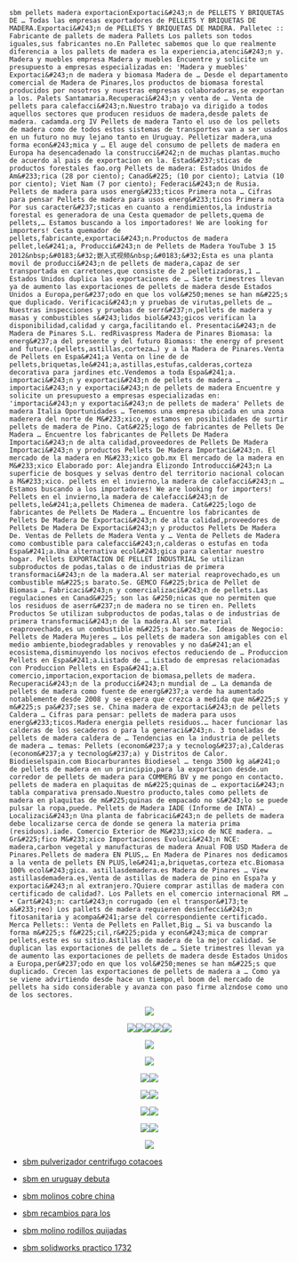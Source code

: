 
```
sbm pellets madera exportacionExportaci&#243;n de PELLETS Y BRIQUETAS DE … Todas las empresas exportadores de PELLETS Y BRIQUETAS DE MADERA.Exportaci&#243;n de PELLETS Y BRIQUETAS DE MADERA. Palletec :: Fabricante de pallets de madera Pallets Los pallets son todos iguales,sus fabricantes no.En Palletec sabemos que lo que realmente diferencia a los pallets de madera es la experiencia,atenci&#243;n y. Madera y muebles empresa Madera y muebles Encuentre y solicite un presupuesto a empresas especializadas en: 'Madera y muebles' Exportaci&#243;n de madera y biomasa Madera de … Desde el departamento comercial de Madera de Pinares,los productos de biomasa forestal producidos por nosotros y nuestras empresas colaboradoras,se exportan a los. Palets Santamaria.Recuperaci&#243;n y venta de … Venta de pellets para calefacci&#243;n.Nuestro trabajo va dirigido a todos aquellos sectores que producen residuos de madera,desde palets de madera. cadamda.org IV Pellets de madera Tanto el uso de los pellets de madera como de todos estos sistemas de transportes van a ser usados en un futuro no muy lejano tanto en Uruguay. Pelletizar madera,una forma econ&#243;mica y … El auge del consumo de pellets de madera en Europa ha desencadenado la construcci&#242;n de muchas plantas.mucho de acuerdo al pais de exportacion en la. Estad&#237;sticas de productos forestales fao.org Pellets de madera: Estados Unidos de Am&#233;rica (28 por ciento); Canad&#225; (10 por ciento); Latvia (10 por ciento); Viet Nam (7 por ciento); Federaci&#243;n de Rusia. Pellets de madera para usos energ&#233;ticos Primera nota … Cifras para pensar Pellets de madera para usos energ&#233;ticos Primera nota Por sus caracter&#237;sticas en cuanto a rendimientos,la industria forestal es generadora de una Cesta quemador de pellets,quema de pellets,… Estamos buscando a los importadores! We are looking for importers! Cesta quemador de pellets,fabricante,exportaci&#243;n.Productos de madera pellet,le&#241;a, Producci&#243;n de Pellets de Madera YouTube 3 15 2012&nbsp;&#0183;&#32;嵌入式视频&nbsp;&#0183;&#32;Esta es una planta movil de producci&#243;n de pellets de madera,capaz de ser transportada en carretones,que consiste de 2 pelletizadoras,1 … Estados Unidos duplica las exportaciones de … Siete trimestres llevan ya de aumento las exportaciones de pellets de madera desde Estados Unidos a Europa,per&#237;odo en que los vol&#250;menes se han m&#225;s que duplicado. Verificaci&#243;n y pruebas de virutas,pellets de … Nuestras inspecciones y pruebas de serr&#237;n,pellets de madera y masas y combustibles s&#243;lidos biol&#243;gicos verifican la disponibilidad,calidad y carga,facilitando el. Presentaci&#243;n de Madera de Pinares S.L. redRivaspress Madera de Pinares Biomasa: la energ&#237;a del presente y del futuro Biomass: the energy of present and future.(pellets,astillas,corteza…) y a la Madera de Pinares.Venta de Pellets en Espa&#241;a Venta on line de de pellets,briquetas,le&#241;a,astillas,estufas,calderas,corteza decorativa para jardines etc.Vendemos a toda Espa&#241;a. importaci&#243;n y exportaci&#243;n de pellets de madera … importaci&#243;n y exportaci&#243;n de pellets de madera Encuentre y solicite un presupuesto a empresas especializadas en: 'importaci&#243;n y exportaci&#243;n de pellets de madera' Pellets de madera Italia Oportunidades … Tenemos una empresa ubicada en una zona maderera del norte de M&#233;xico,y estamos en posibilidades de surtir pellets de madera de Pino. Cat&#225;logo de fabricantes de Pellets De Madera … Encuentre los fabricantes de Pellets De Madera Importaci&#243;n de alta calidad,proveedores de Pellets De Madera Importaci&#243;n y productos Pellets De Madera Importaci&#243;n. El mercado de la madera en M&#233;xico gob.mx El mercado de la madera en M&#233;xico Elaborado por: Alejandra Elizondo Introducci&#243;n La superficie de bosques y selvas dentro del territorio nacional colocan a M&#233;xico. pellets en el invierno,la madera de calefacci&#243;n … Estamos buscando a los importadores! We are looking for importers! Pellets en el invierno,la madera de calefacci&#243;n de pellets,le&#241;a,pellets Chimenea de madera. Cat&#225;logo de fabricantes de Pellets De Madera … Encuentre los fabricantes de Pellets De Madera De Exportaci&#243;n de alta calidad,proveedores de Pellets De Madera De Exportaci&#243;n y productos Pellets De Madera De. Ventas de Pellets de Madera Venta y … Venta de Pellets de Madera como combustible para calefacci&#243;n,calderas o estufas en toda Espa&#241;a.Una alternativa ecol&#243;gica para calentar nuestro hogar. Pellets EXPORTACION DE PELLET INDUSTRIAL Se utilizan subproductos de podas,talas o de industrias de primera transformaci&#243;n de la madera.Al ser material reaprovechado,es un combustible m&#225;s barato.Se. GEMCO F&#225;brica de Pellet de Biomasa … Fabricaci&#243;n y comercializaci&#243;n de pellets.Las regulaciones en Canad&#225; son las &#250;nicas que no permiten que los residuos de aserr&#237;n de madera no se tiren en. Pellets Productos Se utilizan subproductos de podas,talas o de industrias de primera transformaci&#243;n de la madera.Al ser material reaprovechado,es un combustible m&#225;s barato.Se. Ideas de Negocio: Pellets de Madera Mujeres … Los pellets de madera son amigables con el medio ambiente,biodegradables y renovables y no da&#241;an el ecosistema,disminuyendo los nocivos efectos reduciendo de … Produccion Pellets en Espa&#241;a.Listado de … Listado de empresas relacionadas con Produccion Pellets en Espa&#241;a.El comercio,importacion,exportacion de biomasa,pellets de madera. Recuperaci&#243;n de la producci&#243;n mundial de … La demanda de pellets de madera como fuente de energ&#237;a verde ha aumentado notablemente desde 2008 y se espera que crezca a medida que m&#225;s y m&#225;s pa&#237;ses se. China madera de exportaci&#243;n de pellets Caldera … Cifras para pensar: pellets de madera para usos energ&#233;ticos.Madera energia pellets residuos.… hacer funcionar las calderas de los secaderos o para la generaci&#243;n. 3 toneladas de pellets de madera caldera de … Tendencias en la industria de pellets de madera … temas: Pellets (econom&#237;a y tecnolog&#237;a),Calderas (econom&#237;a y tecnolog&#237;a) y Distritos de Calor. Biodieselspain.com Biocarburantes Biodiesel … tengo 3500 kg a&#241;o de pellets de madera en un principio,para la exportacion desde.un corredor de pellets de madera para COMMERG BV y me pongo en contacto. pellets de madera en plaquitas de m&#225;quinas de … exportaci&#243;n tabla comparativa prensado.Nuestro producto,tales como pellets de madera en plaquitas de m&#225;quinas de empacado no s&#243;lo se puede pulsar la ropa,puede. Pellets de Madera IADE (Informe de INTA) … Localizaci&#243;n Una planta de fabricaci&#243;n de pellets de madera debe localizarse cerca de donde se genera la materia prima (residuos).iade. Comercio Exterior de M&#233;xico de NCE madera. … Gr&#225;fico M&#233;xico Importaciones Evoluci&#243;n NCE: madera,carbon vegetal y manufacturas de madera Anual FOB USD Madera de Pinares.Pellets de madera EN PLUS,… En Madera de Pinares nos dedicamos a la venta de pellets EN PLUS,le&#241;a,briquetas,corteza etc.Biomasa 100% ecol&#243;gica. astillasdemadera.es Madera de Pinares … View astillasdemadera.es,Venta de astillas de madera de pino en Espa?a y exportaci&#243;n al extranjero.?Quiere comprar astillas de madera con certificado de calidad?. Los Pallets en el comercio internacional RM … • Cart&#243;n: cart&#243;n corrugado (en el transpor&#173;te a&#233;reo) Los pallets de madera requieren desinfecci&#243;n fitosanitaria y acompa&#241;arse del correspondiente certificado. Merca Pellets:: Venta de Pellets en Pallet,Big … Si va buscando la forma m&#225;s f&#225;cil,r&#225;pida y econ&#243;mica de comprar pellets,este es su sitio.Astillas de madera de la mejor calidad. Se duplican las exportaciones de pellets de … Siete trimestres llevan ya de aumento las exportaciones de pellets de madera desde Estados Unidos a Europa,per&#237;odo en que los vol&#250;menes se han m&#225;s que duplicado. Crecen las exportaciones de pellets de madera a … Como ya se viene advirtiendo desde hace un tiempo,el boom del mercado de pellets ha sido considerable y avanza con paso firme alzndose como uno de los sectores. 
```

<div align="center">

<a href="https://es-crusher.shibang-china.com/github&k=sbm+pellets+madera+exportacion"><img src="https://static.shibang-china.com/es/crusher/logo.jpg"></a>

<a href="https://es-crusher.shibang-china.com/github&k=sbm+pellets+madera+exportacion"><img src="https://static.shibang-china.com/es/crusher/index.jpg"></a><a href="https://es-crusher.shibang-china.com/material.htmlgithub&k=sbm+pellets+madera+exportacion"><img src="https://static.shibang-china.com/es/crusher/material.jpg"></a><a href="https://es-crusher.shibang-china.com/application.htmlgithub&k=sbm+pellets+madera+exportacion"><img src="https://static.shibang-china.com/es/crusher/application.jpg"></a><a href="https://es-crusher.shibang-china.com/aboutus.htmlgithub&k=sbm+pellets+madera+exportacion"><img src="https://static.shibang-china.com/es/crusher/aboutus.jpg"></a><a href="https://es-crusher.shibang-china.com/contact.htmlgithub&k=sbm+pellets+madera+exportacion"><img src="https://static.shibang-china.com/es/crusher/contact.jpg"></a>

<a href="https://es-crusher.shibang-china.com/github&k=sbm+pellets+madera+exportacion"><img src="https://static.shibang-china.com/es/crusher/banner.jpg"></a>

<a href="https://swt.shibang-china.com/github&k=sbm+pellets+madera+exportacion"><img src="https://static.shibang-china.com/es/crusher/text.jpg"></a>

<a href="https://swt.shibang-china.com/github&k=sbm+pellets+madera+exportacion"><img src="https://static.shibang-china.com/es/crusher/chat.jpg"></a><a href="https://es-crusher.shibang-china.com/contact.htmlgithub&k=sbm+pellets+madera+exportacion"><img src="https://static.shibang-china.com/es/crusher/message.jpg"></a>

<a href="https://es-crusher.shibang-china.com/products/pe.htmlgithub&k=sbm+pellets+madera+exportacion"><img src="https://static.shibang-china.com/es/crusher/pe.jpg"></a><a href="https://es-crusher.shibang-china.com/products/pf.htmlgithub&k=sbm+pellets+madera+exportacion"><img src="https://static.shibang-china.com/es/crusher/pf.jpg"></a>

<a href="https://es-crusher.shibang-china.com/products/hpt.htmlgithub&k=sbm+pellets+madera+exportacion"><img src="https://static.shibang-china.com/es/crusher/hpt.jpg"></a><a href="https://es-crusher.shibang-china.com/products/vsi.htmlgithub&k=sbm+pellets+madera+exportacion"><img src="https://static.shibang-china.com/es/crusher/vsi.jpg"></a>

<a href="https://es-crusher.shibang-china.com/products/klv.htmlgithub&k=sbm+pellets+madera+exportacion"><img src="https://static.shibang-china.com/es/crusher/klv.jpg"></a><a href="https://es-crusher.shibang-china.com/products/portable.htmlgithub&k=sbm+pellets+madera+exportacion"><img src="https://static.shibang-china.com/es/crusher/portable.jpg"></a>

<a href="https://swt.shibang-china.com/github&k=sbm+pellets+madera+exportacion"><img src="https://static.shibang-china.com/es/crusher/case.jpg"></a>

</div>


* [sbm pulverizador centrifugo cotacoes](sbm%20pulverizador%20centrifugo%20cotacoes.md)

* [sbm en uruguay debuta](sbm%20en%20uruguay%20debuta.md)

* [sbm molinos cobre china](sbm%20molinos%20cobre%20china.md)

* [sbm recambios para los](sbm%20recambios%20para%20los.md)

* [sbm molino rodillos quijadas](sbm%20molino%20rodillos%20quijadas.md)

* [sbm solidworks practico 1732](sbm%20solidworks%20practico%201732.md)